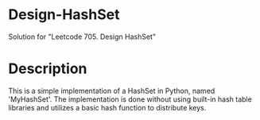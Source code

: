 # Design-HashSet
Solution for "Leetcode 705. Design HashSet"

# Description

This is a simple implementation of a HashSet in Python, named 'MyHashSet'. The implementation is done without using built-in hash table libraries and utilizes a basic hash function to distribute keys.
